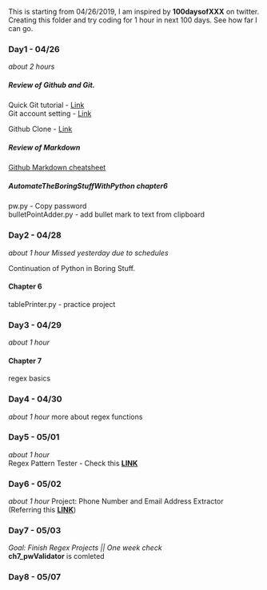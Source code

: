 This is starting from 04/26/2019, I am inspired by **100daysofXXX** on twitter. 
Creating this folder and try coding for 1 hour in next 100 days. See how far I can go.

### Day1 - 04/26
*about 2 hours*
##### Review of Github and Git. 
Quick Git tutorial - [Link](http://rogerdudler.github.io/git-guide/)  
Git account setting - [Link](https://git-scm.com/book/en/v2/Customizing-Git-Git-Configuration)

Github Clone - [Link](https://git-scm.com/book/en/v2/GitHub-Contributing-to-a-Project)

##### Review of Markdown 
[Github Markdown cheatsheet](https://github.com/adam-p/markdown-here/wiki/Markdown-Cheatsheet#headers)

#####  AutomateTheBoringStuffWithPython chapter6
pw.py - Copy password  
bulletPointAdder.py - add bullet mark to text from clipboard

### Day2 - 04/28
*about 1 hour*
*Missed yesterday due to schedules*

Continuation of Python in Boring Stuff.
#### Chapter 6
tablePrinter.py - practice project  

### Day3 - 04/29
*about 1 hour*
#### Chapter 7
regex basics

### Day4 - 04/30
*about 1 hour*
more about regex functions

### Day5 - 05/01
*about 1 hour*  
Regex Pattern Tester - Check this [**LINK**](https://regexr.com/)

### Day6 - 05/02
*about 1 hour*
Project: Phone Number and Email Address Extractor  
(Referring this [**LINK**](https://emailregex.com/))

### Day7 - 05/03
*Goal: Finish Regex Projects || One week check*  
**ch7_pwValidator** is comleted

### Day8 - 05/07




